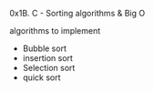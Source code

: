 0x1B. C - Sorting algorithms & Big O


algorithms to implement


- Bubble sort
- insertion sort
- Selection sort
- quick sort